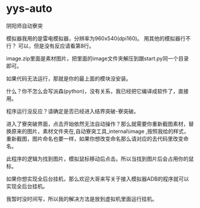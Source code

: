 # yys-auto

阴阳师自动寮突

模拟器我用的是雷电模拟器，分辨率为960x540(dpi160)。
用其他的模拟器行不行？
可以，但是没有反应请看第8行。

image.zip里面是素材图片，把里面的image文件夹解压到跟start.py同一个目录即可。

如果代码无法运行，那就是你的最上面的模块没安装。

什么？你不怎么会写派森(python)，没有关系，我已经把它编译成软件了，直接用。

程序运行没反应？请确定是否已经进入结界突破-寮突破。

进入了寮突破界面，点击开始依然无法自动操作？那么就需要你重新截图素材，替换原来的图片，素材文件夹在,自动寮突工具\_internal\image ,按照我给的样式，重新截图，图片命名也要一样，如果你想改变命名那么请对应的去代码里改变命名。

此程序的逻辑为找到图片，模拟鼠标移动后点击。所以当找到图片后会占用你的鼠标。

如果你想实现全后台挂机，那么欢迎大哥来写关于接入模拟器ADB的程序就可以实现全后台挂机。

我暂时没时间写，所以我的解决方法是放到虚拟机里面运行挂机。


